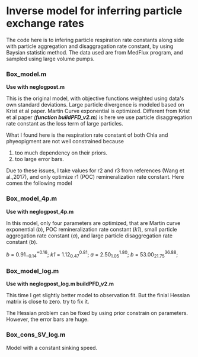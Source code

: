 #  Inverse model for inferring particle exchange rates

The code here is to infering particle respiration rate constants along side 
with particle aggregation and disaggragation rate constant, by using Baysian 
statistic method. The data used are from MedFlux program, and sampled using 
large volume pumps. 

### Box_model.m

**Use with neglogpost.m**

This is the original model, with objective functions weighted using 
data's own standard deviations. Large particle divergence is modeled
based on Krist et al paper. Martin Curve exponential is optimized.
Different from Krist et al paper *(**function buildPFD_v2.m**)* is 
here we use particle 
disaggregation rate constant as the loss term of large particles.

What I found here is the respiration rate constant of both Chla and
phyeopigment are not well constrained because
1) too much dependency on their priors.
2) too large error bars.

Due to these issues, I take values for r2 and r3 from references
(Wang et al.,2017), and only optimize r1 (POC) remineralization
rate constant.
Here comes the following model

### Box_model_4p.m

**Use with neglogpost_4p.m**

In this model, only four parameters are optimized, that are 
Martin curve exponential (*b*), POC remineralization rate constant
(*k1*), small particle aggregation rate constant (*a*), and large 
particle disaggregation rate constant (*b*).

*b*  = 0.91$^{+0.16}_{-0.14}$; 
*k1* = 1.12$^{0.81}_{0.47}$; 
*a*  = 2.50$^{1.80}_{1.05}$; 
*b*  = 53.00$^{36.88}_{21.75}$; 


### Box_model_log.m

**Use with neglogpost_log.m buildPFD_v2.m**

This time I get slightly better model to observation fit. But 
the finial Hessian matrix is close to zero. try to fix it.

The Hessian problem can be fixed by using prior constrain on 
parameters. However, the error bars are huge. 


### Box_cons_SV_log.m 

Model with a constant sinking speed.



